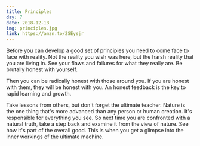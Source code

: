 ```yaml
---
title: Principles
day: 7
date: 2018-12-18
img: principles.jpg
link: https://amzn.to/2SEysjr
---
```


Before you can develop a good set of principles you need to come face to face
with reality. Not the reality you wish was here, but the harsh reality that you
are living in. See your flaws and failures for what they really are. Be
brutally honest with yourself.

Then you can be radically honest with those around you. If you are honest with
them, they will be honest with you. An honest feedback is the key to rapid
learning and growth.

Take lessons from others, but don't forget the ultimate teacher. Nature is the
one thing that's more advanced than any person or human creation. It's
responsible for everything you see. So next time you are confronted with
a natural truth, take a step back and examine it from the view of nature. See
how it's part of the overall good. This is when you get a glimpse into the
inner workings of the ultimate machine.
